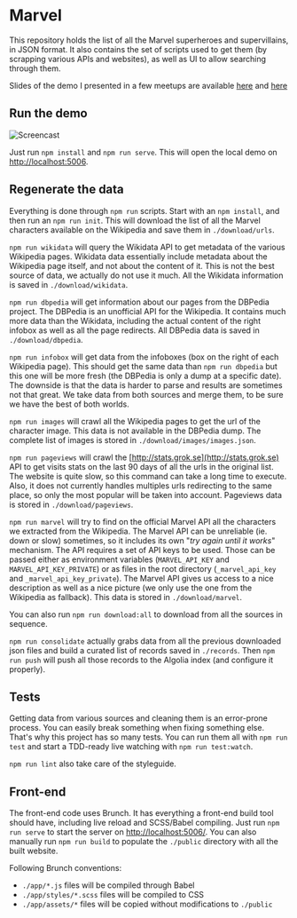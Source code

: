 # Marvel

This repository holds the list of all the Marvel superheroes and supervillains,
in JSON format. It also contains the set of scripts used to get them (by
scrapping various APIs and websites), as well as UI to allow searching through
them.

Slides of the demo I presented in a few meetups are available [here][1] and
[here][2]

## Run the demo

![Screencast][3]

Just run `npm install` and `npm run serve`. This will open the local demo on
[http://localhost:5006](http://localhost:5006).

## Regenerate the data

Everything is done through `npm run` scripts. Start with an `npm install`, and
then run an `npm run init`. This will download the list of all the Marvel
characters available on the Wikipedia and save them in `./download/urls`.

`npm run wikidata` will query the Wikidata API to get metadata of the various
Wikipedia pages. Wikidata data essentially include metadata about the Wikipedia
page itself, and not about the content of it. This is not the best source of
data, we actually do not use it much. All the Wikidata information is saved in
`./download/wikidata`.

`npm run dbpedia` will get information about our pages from the DBPedia project.
The DBPedia is an unofficial API for the Wikipedia. It contains much more data
than the Wikidata, including the actual content of the right infobox as well as
all the page redirects. All DBPedia data is saved in `./download/dbpedia`.

`npm run infobox` will get data from the infoboxes (box on the right of each
Wikipedia page). This should get the same data than `npm run dbpedia` but this
one will be more fresh (the DBPedia is only a dump at a specific date). The
downside is that the data is harder to parse and results are sometimes not that
great. We take data from both sources and merge them, to be sure we have the
best of both worlds.

`npm run images` will crawl all the Wikipedia pages to get the url of the
character image. This data is not available in the DBPedia dump. The complete
list of images is stored in `./download/images/images.json`.

`npm run pageviews` will crawl the [http://stats.grok.se](http://stats.grok.se)
API to get visits stats on the last 90 days of all the urls in the original
list. The website is quite slow, so this command can take a long time to
execute. Also, it does not currently handles multiples urls redirecting to the
same place, so only the most popular will be taken into account. Pageviews data
is stored in `./download/pageviews`.

`npm run marvel` will try to find on the official Marvel API all the characters
we extracted from the Wikipedia. The Marvel API can be unreliable (ie. down or
slow) sometimes, so it includes its own "_try again until it works_" mechanism.
The API requires a set of API keys to be used. Those can be passed either as
environment variables (`MARVEL_API_KEY` and `MARVEL_API_KEY_PRIVATE`) or as
files in the root directory (`_marvel_api_key` and `_marvel_api_key_private`).
The Marvel API gives us access to a nice description as well as a nice picture
(we only use the one from the Wikipedia as fallback). This data is stored in
`./download/marvel`.

You can also run `npm run download:all` to download from all the sources in
sequence.

`npm run consolidate` actually grabs data from all the previous downloaded json
files and build a curated list of records saved in `./records`. Then `npm run
push` will push all those records to the Algolia index (and configure it
properly).

## Tests

Getting data from various sources and cleaning them is an error-prone process.
You can easily break something when fixing something else. That's why this
project has so many tests. You can run them all with `npm run test` and start
a TDD-ready live watching with `npm run test:watch`.

`npm run lint` also take care of the styleguide.

## Front-end

The front-end code uses Brunch. It has everything a front-end build tool should
have, including live reload and SCSS/Babel compiling. Just run `npm run serve`
to start the server on [http://localhost:5006/](http://localhost:5006/). You can
also manually run `npm run build` to populate the `./public` directory with all
the built website.

Following Brunch conventions:

- `./app/*.js` files will be compiled through Babel
- `./app/styles/*.scss` files will be compiled to CSS
- `./app/assets/*` files will be copied without modifications to `./public`


[1]: http://talks.pixelastic.com/marvel-parisjs/#/
[2]: http://talks.pixelastic.com/marvel-humantalks/#/
[3]: ./screencast.gif
